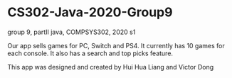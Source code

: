 # CS302-Java-2020-Group9
group 9, partII java, COMPSYS302, 2020 s1


Our app sells games for PC, Switch and PS4.
It currently has 10 games for each console.
It also has a search and top picks feature.

This app was designed and created by Hui Hua Liang and Victor Dong
